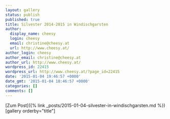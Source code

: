 ```yaml
---
layout: gallery
status: publish
published: true
title: Silvester 2014-2015 in Windischgarsten
author:
  display_name: cheesy
  login: cheesy
  email: christine@cheesy.at
  url: http://www.cheesy.at/
author_login: cheesy
author_email: christine@cheesy.at
author_url: http://www.cheesy.at/
wordpress_id: 22415
wordpress_url: http://www.cheesy.at/?page_id=22415
date: '2015-01-04 19:46:57 +0000'
date_gmt: '2015-01-04 18:46:57 +0000'
categories: []
comments: []
---
```


[Zum Post]({% link _posts/2015-01-04-silvester-in-windischgarsten.md %})
[gallery orderby="title"]

